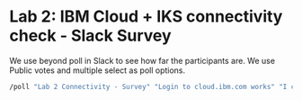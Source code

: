 # Lab 2: IBM Cloud + IKS connectivity check - Slack Survey

We use beyond poll in Slack to see how far the participants are. We use Public votes and multiple select as poll options.

```bash
/poll "Lab 2 Connectivity - Survey" "Login to cloud.ibm.com works" "I can switch to the Workshop Account and see the Kubernetes cluster" "I can connect to the cluster with IBM Cloud Shell" "I can connect to the cluster from my own ibmcloud + kubernetes CLI setup"
```
